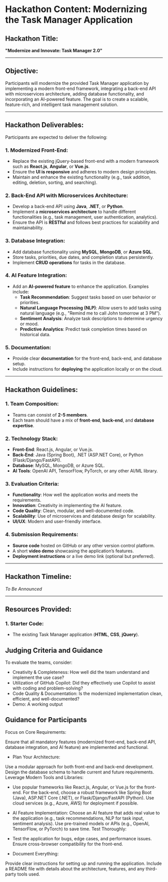 # Hackathon Content: Modernizing the Task Manager Application

## Hackathon Title:
**"Modernize and Innovate: Task Manager 2.0"**

---

## Objective:
Participants will modernize the provided Task Manager application by implementing a modern front-end framework, integrating a back-end API with microservices architecture, adding database functionality, and incorporating an AI-powered feature. The goal is to create a scalable, feature-rich, and intelligent task management solution.

---

## Hackathon Deliverables:
Participants are expected to deliver the following:

### 1. Modernized Front-End:
- Replace the existing jQuery-based front-end with a modern framework such as **React.js**, **Angular**, or **Vue.js**.
- Ensure the **UI is responsive** and adheres to modern design principles.
- Maintain and enhance the existing functionality (e.g., task addition, editing, deletion, sorting, and searching).

### 2. Back-End API with Microservices Architecture:
- Develop a back-end API using **Java**, **.NET**, or **Python**.
- Implement a **microservices architecture** to handle different functionalities (e.g., task management, user authentication, analytics).
- Ensure the API is **RESTful** and follows best practices for scalability and maintainability.

### 3. Database Integration:
- Add database functionality using **MySQL**, **MongoDB**, or **Azure SQL**.
- Store tasks, priorities, due dates, and completion status persistently.
- Implement **CRUD operations** for tasks in the database.

### 4. AI Feature Integration:
- Add an **AI-powered feature** to enhance the application. Examples include:
  - **Task Recommendation**: Suggest tasks based on user behavior or priorities.
  - **Natural Language Processing (NLP)**: Allow users to add tasks using natural language (e.g., "Remind me to call John tomorrow at 3 PM").
  - **Sentiment Analysis**: Analyze task descriptions to determine urgency or mood.
  - **Predictive Analytics**: Predict task completion times based on historical data.

### 5. Documentation:
- Provide clear **documentation** for the front-end, back-end, and database setup.
- Include instructions for **deploying** the application locally or on the cloud.

---

## Hackathon Guidelines:

### 1. Team Composition:
- Teams can consist of **2-5 members**.
- Each team should have a mix of **front-end**, **back-end**, and **database expertise**.

### 2. Technology Stack:
- **Front-End**: React.js, Angular, or Vue.js.
- **Back-End**: Java (Spring Boot), .NET (ASP.NET Core), or Python (Flask/Django/FastAPI).
- **Database**: MySQL, MongoDB, or Azure SQL.
- **AI Tools**: OpenAI API, TensorFlow, PyTorch, or any other AI/ML library.

### 3. Evaluation Criteria:
- **Functionality**: How well the application works and meets the requirements.
- **Innovation**: Creativity in implementing the AI feature.
- **Code Quality**: Clean, modular, and well-documented code.
- **Scalability**: Use of microservices and database design for scalability.
- **UI/UX**: Modern and user-friendly interface.

### 4. Submission Requirements:
- **Source code** hosted on GitHub or any other version control platform.
- A short **video demo** showcasing the application’s features.
- **Deployment instructions** or a live demo link (optional but preferred).

---

## Hackathon Timeline:
_To Be Announced_

---

## Resources Provided:

### 1. Starter Code:
- The existing Task Manager application (**HTML**, **CSS**, **jQuery**).
## Judging Criteria and Guidance
To evaluate the teams, consider:
- Creativity & Completeness: How well did the team understand and implement the use case?
-	Utilization of GitHub Copilot: Did they effectively use Copilot to assist with coding and problem-solving?
-	Code Quality & Documentation: Is the modernized implementation clean, efficient, and well-documented?
-	Demo: A working output

## Guidance for Participants
Focus on Core Requirements:

Ensure that all mandatory features (modernized front-end, back-end API, database integration, and AI feature) are implemented and functional.
- Plan Your Architecture:

Use a modular approach for both front-end and back-end development.
Design the database schema to handle current and future requirements.
Leverage Modern Tools and Libraries:

- Use popular frameworks like React.js, Angular, or Vue.js for the front-end.
For the back-end, choose a robust framework like Spring Boot (Java), ASP.NET Core (.NET), or Flask/Django/FastAPI (Python).
Use cloud services (e.g., Azure, AWS) for deployment if possible.

- AI Feature Implementation:
Choose an AI feature that adds real value to the application (e.g., task recommendations, NLP for task input, sentiment analysis).
Use pre-trained models or APIs (e.g., OpenAI, TensorFlow, or PyTorch) to save time.
Test Thoroughly:

- Test the application for bugs, edge cases, and performance issues.
Ensure cross-browser compatibility for the front-end.

- Document Everything:

Provide clear instructions for setting up and running the application.
Include a README file with details about the architecture, features, and any third-party tools used.

